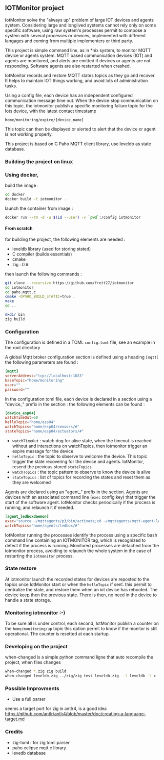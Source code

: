 
## IOTMonitor project

IotMonitor solve the "always up" problem of large IOT devices and agents system. Considering large and longlived systems cannot rely only on some specific software, using raw system's processes permit to compose a system with several processes or devices, implemented with different langages and coming from multiple implementers or third party.

This project is simple command line, as in *nix system, to monitor MQTT device or agents system. MQTT based communication devices (IOT) and agents are monitored, and alerts are emitted if devices or agents are not responding. Software agents are also restarted when crashed. 

IotMonitor records and restore MQTT states topics as they go and recover. It helps to maintain IOT things working, and avoid lots of administration tasks.

Using a config file, each device has an independent configured communication message time out. When the device stop communication on this topic, the iotmonitor publish a specific monitoring failure topic for the lots device, with the latest contact timestamp

	home/monitoring/expire/[device_name]

This topic can then be displayed or alerted to alert that the device or agent is not working properly.

This project is based on C Paho MQTT client library, use leveldb as state database.


### Building the project on linux


### Using docker, 

build the image :

```bash
cd docker
docker build -t iotmonitor .
```

launch the container from image :

```bash
docker run --rm -d -u $(id --user) -v `pwd`:/config iotmonitor
```

#### From scratch

for building the project, the following elements are needed :

- leveldb library (used for storing stated)
- C compiler (builds essentials)
- cmake
- zig : 0.6

then launch the following commands :

```bash
git clone --recursive https://github.com/frett27/iotmonitor
cd iotmonitor
cd paho.mqtt.c
cmake -DPAHO_BUILD_STATIC=true .
make
cd ..

mkdir bin
zig build
```
	


### Configuration

The configuration is defined in a TOML `config.toml` file, see an example in the root directory

A global Mqtt broker configuration section is defined using a heading `[mqtt]` 
the following parameters are found :

```toml
[mqtt]
serverAddress="tcp://localhost:1883"
baseTopic="home/monitoring"
user=""
password=""
```



In the configuration toml file, each device is declared in a section using a "device_" prefix
in the section : the following elements can be found :

```toml
[device_esp04]
watchTimeOut=60
helloTopic="home/esp04"
watchTopics="home/esp04/sensors/#"
stateTopics="home/esp04/actuators/#"
```

- `watchTimeOut` : watch dog for alive state, when the timeout is reached without and interactions on watchTopics, then iotmonitor trigger an expire message for the device
- `helloTopic` : the topic to observe to welcome the device. This topic trigger the state recovering for the device and agents. IotMonitor, resend the previous stored `stateTopics`
- `watchTopics` : the topic pattern to observe to know the device is alive
- `stateTopics` : list of topics for recording the states and reset them as they are welcomed

Agents are declared using an "agent_" prefix in the section. Agents are devices with an associated command line (`exec` config key) that trigger the start of the software agent. IotMonitor checks periodically if the process is running, and relaunch it if needed.

```toml
[agent_ledboxdaemon]
exec="source ~/mqttagents/p3/bin/activate;cd ~/mqttagents/mqtt-agent-ledbox;python3 ledboxdaemon.py"
watchTopics="home/agents/ledbox/#"
```

IotMonitor running the processes identify the process using a specific bash command line containing an IOTMONITOR tag, which is recognized to detect if the process is running. Monitored processes are detached from the iotmonitor process, avoiding to relaunch the whole system in the case of restarting the `iotmonitor` process.



### State restore

At iotmonitor launch the recorded states for devices are reposted to the topics once IotMonitor start or when the `helloTopic` if sent.
this permit to centralize the state, and restore them when an iot device has rebooted. The device keep then the previous state. There is then, no need in the device to handle a state storage.

### Monitoring iotmonitor :-)

To be sure all is under control, each second, IotMonitor publish a counter on the `home/monitoring/up` topic
this option permit to know if the monitor is still operational.
The counter is resetted at each startup.

### Developing on the project

when-changed is a simple python command ligne that auto recompile the project, when files changes

```bash
when-changed *.zig zig build
when-changed leveldb.zig ../zig/zig test leveldb.zig  -l leveldb -l c -l c++
```

### Possible Improvments

- Use a full parser

seems a target port for zig in antlr4, is a good idea
https://github.com/antlr/antlr4/blob/master/doc/creating-a-language-target.md


### Credits

- zig-toml : for zig toml parser
- paho eclipse mqtt c library
- levedb database

